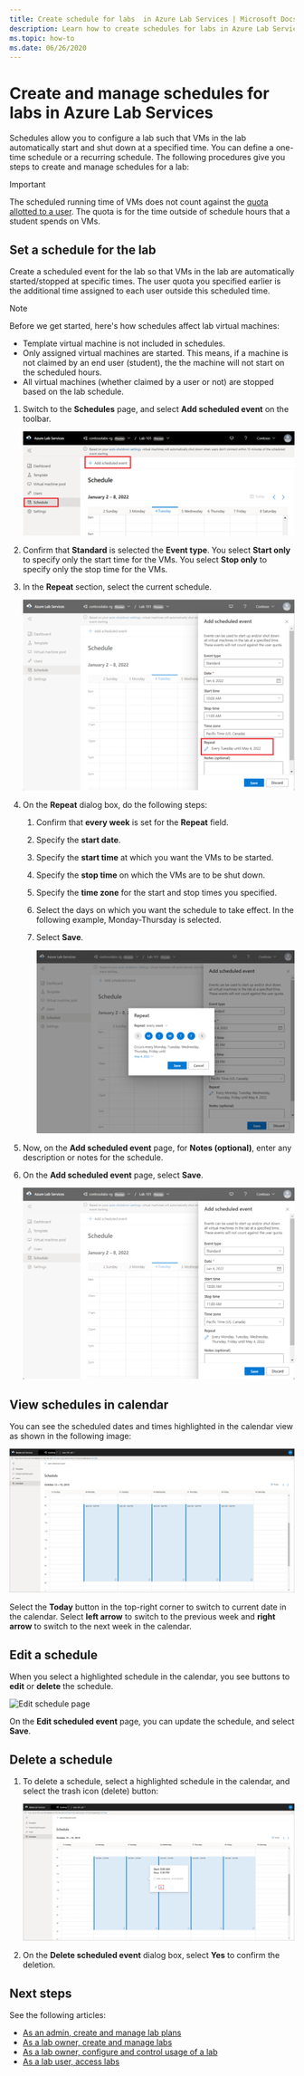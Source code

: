 ```yaml
---
title: Create schedule for labs  in Azure Lab Services | Microsoft Docs
description: Learn how to create schedules for labs in Azure Lab Services so that VMs in the labs start up and shut down at a specified time. 
ms.topic: how-to
ms.date: 06/26/2020
---
```


# Create and manage schedules for labs in Azure Lab Services

Schedules allow you to configure a lab such that VMs in the lab automatically start and shut down at a specified time. You can define a one-time schedule or a recurring schedule. The following procedures give you steps to create and manage schedules for a lab:

> [!IMPORTANT]
> The scheduled running time of VMs does not count against the [quota allotted to a user](how-to-configure-student-usage.md#set-quotas-for-users). The quota is for the time outside of schedule hours that a student spends on VMs.

## Set a schedule for the lab

Create a scheduled event for the lab so that VMs in the lab are automatically started/stopped at specific times. The user quota you specified earlier is the additional time assigned to each user outside this scheduled time.

> [!NOTE]
> Before we get started, here's how schedules affect lab virtual machines:
>
>- Template virtual machine is not included in schedules.
>- Only assigned virtual machines are started. This means, if a machine is not claimed by an end user (student), the the machine will not start on the scheduled hours.
>- All virtual machines (whether claimed by a user or not) are stopped based on the lab schedule.

1. Switch to the **Schedules** page, and select **Add scheduled event** on the toolbar.

    ![Screenshot that shows the Azure Lab Services "Schedule" page, with  the Add schedule button selected.](./media/how-to-create-schedules/add-schedule-button.png)
2. Confirm that **Standard** is selected the **Event type**. You select **Start only** to specify only the start time for the VMs. You select **Stop only** to specify only the stop time for the VMs.
7. In the **Repeat** section, select the current schedule.

    ![Add schedule button on the Schedules page](./media/how-to-create-schedules/select-current-schedule.png)
5. On the **Repeat** dialog box, do the following steps:
    1. Confirm that **every week** is set for the **Repeat** field.
    3. Specify the **start date**.
    4. Specify the **start time** at which you want the VMs to be started.
    5. Specify the **stop time** on which the VMs are to be shut down.
    6. Specify the **time zone** for the start and stop times you specified.
    2. Select the days on which you want the schedule to take effect. In the following example, Monday-Thursday is selected.
    8. Select **Save**.

        ![Set repeat schedule](./media/how-to-create-schedules/set-repeat-schedule.png)

3. Now, on the **Add scheduled event** page, for **Notes (optional)**, enter any description or notes for the schedule.
4. On the **Add scheduled event** page, select **Save**.

    ![Weekly schedule](./media/how-to-create-schedules/add-schedule-page-weekly.png)

## View schedules in calendar

You can see the scheduled dates and times highlighted in the calendar view as shown in the following image:

![Schedules in the calendar view](./media/how-to-create-schedules/schedules-calendar.png)

Select the **Today** button in the top-right corner to switch to current date in the calendar. Select **left arrow** to switch to the previous week and **right arrow** to switch to the next week in the calendar.

## Edit a schedule

When you select a highlighted schedule in the calendar, you see buttons to **edit** or **delete** the schedule.

![Edit schedule page](./media/how-to-create-schedules/schedule-edit-button.png)

On the **Edit scheduled event** page, you can update the schedule, and select **Save**.

## Delete a schedule

1. To delete a schedule, select a highlighted schedule in the calendar, and select the trash icon (delete) button:

    ![Delete button on toolbar](./media/how-to-create-schedules/schedule-delete-button.png)
2. On the **Delete scheduled event** dialog box, select **Yes** to confirm the deletion.

## Next steps

See the following articles:

- [As an admin, create and manage lab plans](how-to-manage-lab-plans.md)
- [As a lab owner, create and manage labs](how-to-manage-labs.md)
- [As a lab owner, configure and control usage of a lab](how-to-configure-student-usage.md)
- [As a lab user, access labs](how-to-use-lab.md)
